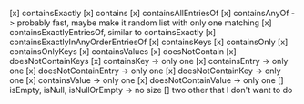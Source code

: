 [x] containsExactly
[x] contains
[x] containsAllEntriesOf
[x] containsAnyOf -> probably fast, maybe make it random list with only one matching
[x] containsExactlyEntriesOf, similar to containsExactly
[x] containsExactlyInAnyOrderEntriesOf
[x] containsKeys
[x] containsOnly
[x] containsOnlyKeys
[x] containsValues
[x] doesNotContain
[x] doesNotContainKeys
[x] containsKey -> only one
[x] containsEntry -> only one
[x] doesNotContainEntry -> only one
[x] doesNotContainKey -> only one
[x] containsValue -> only one
[x] doesNotContainValue -> only one
[] isEmpty, isNull, isNullOrEmpty -> no size
[] two other that I don't want to do
